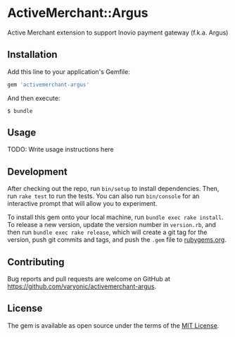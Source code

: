 # ActiveMerchant::Argus

Active Merchant extension to support Inovio payment gateway (f.k.a. Argus)

## Installation

Add this line to your application's Gemfile:

```ruby
gem 'activemerchant-argus'
```

And then execute:

    $ bundle

## Usage

TODO: Write usage instructions here

## Development

After checking out the repo, run `bin/setup` to install dependencies. Then, run `rake test` to run the tests. You can also run `bin/console` for an interactive prompt that will allow you to experiment.

To install this gem onto your local machine, run `bundle exec rake install`. To release a new version, update the version number in `version.rb`, and then run `bundle exec rake release`, which will create a git tag for the version, push git commits and tags, and push the `.gem` file to [rubygems.org](https://rubygems.org).

## Contributing

Bug reports and pull requests are welcome on GitHub at https://github.com/varyonic/activemerchant-argus.

## License

The gem is available as open source under the terms of the [MIT License](https://opensource.org/licenses/MIT).
